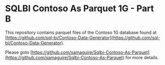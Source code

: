 # SQLBI Contoso As Parquet 1G - Part B

This repository contains parquet files of the Contoso 1G database found at [https://github.com/sql-bi/Contoso-Data-Generator](https://github.com/sql-bi/Contoso-Data-Generator).

Please goto [https://github.com/samaguire/Sqlbi-Contoso-As-Parquet](https://github.com/samaguire/Sqlbi-Contoso-As-Parquet) for more details.
